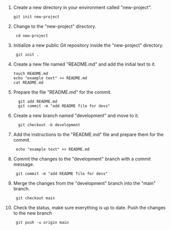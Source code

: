 1. Create a new directory in your environment called "new-project".

       git init new-project

2. Change to the "new-project" directory.

        cd new-project
 
3. Initialize a new public Git repository inside the "new-project" directory.

        git init .

5.   Create a new file named "README.md" and add the initial text to it.

         touch README.md
         echo "example text" >> README.md
         cat README.md

7. Prepare the file "README.md" for the commit. 

         git add README.md
         git commit -m "add README file for devs"
   
9. Create a new branch named "development" and move to it.

         git checkout -b development

11. Add the instructions to the "README.md" file and prepare them for the commit.

         echo "example text" >> README.md

13. Commit the changes to the "development" branch with a commit message.    

         git commit -m "add README file for devs"
 
15. Merge the changes from the "development" branch into the "main" branch.

         git checkout main
17. Check the status, make sure everything is up to date.
    Push the changes to the new branch

         git push -u origin main
